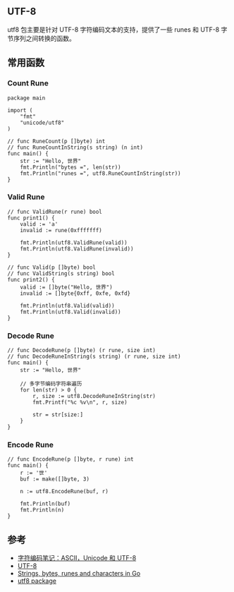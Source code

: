 ## UTF-8
utf8 包主要是针对 UTF-8 字符编码文本的支持，提供了一些 runes 和 UTF-8 字节序列之间转换的函数。


## 常用函数
### Count Rune
```
package main

import (
	"fmt"
	"unicode/utf8"
)

// func RuneCount(p []byte) int
// func RuneCountInString(s string) (n int)
func main() {
	str := "Hello, 世界"
	fmt.Println("bytes =", len(str))
	fmt.Println("runes =", utf8.RuneCountInString(str))
}
```

### Valid Rune
```
// func ValidRune(r rune) bool
func print1() {
	valid := 'a'
	invalid := rune(0xfffffff)

	fmt.Println(utf8.ValidRune(valid))
	fmt.Println(utf8.ValidRune(invalid))
}

// func Valid(p []byte) bool
// func ValidString(s string) bool
func print2() {
	valid := []byte("Hello, 世界")
	invalid := []byte{0xff, 0xfe, 0xfd}

	fmt.Println(utf8.Valid(valid))
	fmt.Println(utf8.Valid(invalid))
}
```

### Decode Rune
```
// func DecodeRune(p []byte) (r rune, size int)
// func DecodeRuneInString(s string) (r rune, size int)
func main() {
	str := "Hello, 世界"

    // 多字节编码字符串遍历
	for len(str) > 0 {
		r, size := utf8.DecodeRuneInString(str)
		fmt.Printf("%c %v\n", r, size)

		str = str[size:]
	}
}
```

### Encode Rune
```
// func EncodeRune(p []byte, r rune) int
func main() {
	r := '世'
	buf := make([]byte, 3)

	n := utf8.EncodeRune(buf, r)

	fmt.Println(buf)
	fmt.Println(n)
}
```

## 参考
- [字符编码笔记：ASCII，Unicode 和 UTF-8](http://www.ruanyifeng.com/blog/2007/10/ascii_unicode_and_utf-8.html)
- [UTF-8](https://en.wikipedia.org/wiki/UTF-8)
- [Strings, bytes, runes and characters in Go](https://go.dev/blog/strings)
- [utf8 package](https://pkg.go.dev/unicode/utf8)
